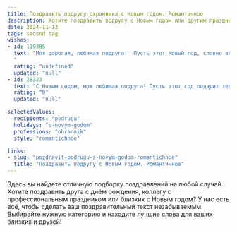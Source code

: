 ```yaml
---
title: Поздравить подругу охранника с Новым годом. Романтичное
description: Хотите поздравить подругу с Новым годом или другим праздником? Наш ИИ создаст незабываемое поздравление, а вы обязательно выделитесь среди других.  
date: 2024-11-12
tags: second tag
wishes:
- id: 119385
  text: "Моя дорогая, любимая подруга!  Пусть этот Новый год, словно волшебный фонарь, осветит твой путь ярким светом, согреет теплом и подарит  спокойствие.  Знай, что даже в самых сложных ночных дежурствах, твоё сердце, храброе и нежное,  всегда наполнено надеждой и любовью.  С Новым годом!  Пусть счастье будет твоим верным спутником, а любовь —  яркой звездой на небосклоне твоей жизни.  Целую тебя крепко-крепко!
  "
  rating: "undefined"
  updated: "null"
- id: 28323
  text: "С Новым годом, моя любимая подруга! Пусть этот год подарит тебе множество ярких эмоций и надежд. Как охранник, ты всегда на страже, защищая тех, кто тебе дорог, но в этот праздник позволь мне быть твоей защитой и опорой. Пусть каждый день будет полон счастья, а сердце наполняется любовью и теплом. Желаю, чтобы зрелые мечты сбывались, как волшебство новогодней ночи. Пусть в твоей жизни будут только светлые моменты, а рядом — настоящие друзья и верная любовь. Ситуации, которые раньше казались трудными, пусть обернутся приятными сюрпризами. С новым счастьем, дорогая!"
  rating: "0"
  updated: "null"

selectedValues:
  recipients: "podrugu"
  holidays: "s-novym-godom"
  professions: "ohrannik"
  style: "romantichnoe"

links:
- slug: "pozdravit-podrugu-s-novym-godom-romantichnoe"
  title: "Поздравить подругу с Новым годом. Романтичное"
---
```


Здесь вы найдете отличную подборку поздравлений на любой случай. 
Хотите поздравить друга с днём рождения, коллегу с профессиональным праздником или близких с Новым годом? У нас есть всё, чтобы сделать ваш поздравительный текст незабываемым. Выбирайте нужную категорию и находите лучшие слова для ваших близких и друзей!

